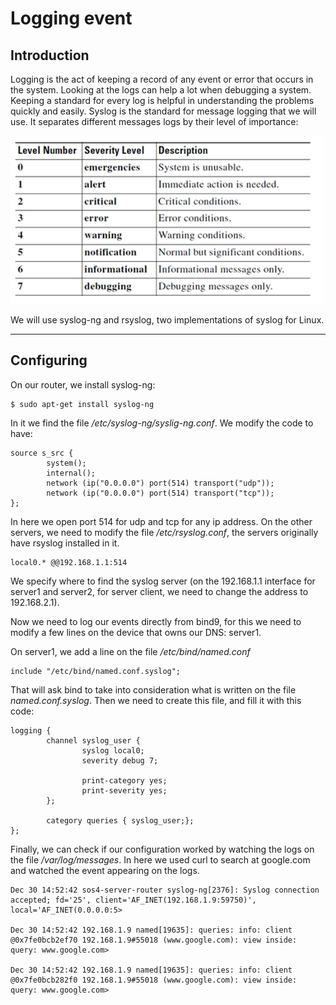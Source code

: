 # Logging event

## Introduction

Logging is the act of keeping a record of any event or error that occurs in the system. Looking at the logs can help a lot when debugging a system. Keeping a standard for every log is helpful in understanding the problems quickly and easily.
Syslog is the standard for message logging that we will use. It separates different messages logs by their level of importance:

![Syslog messages logs importance](/assets/syslog.png 'syslog logs messages')

We will use syslog-ng and rsyslog, two implementations of syslog for Linux.

---

## Configuring

On our router, we install syslog-ng:

```
$ sudo apt-get install syslog-ng
```

In it we find the file _/etc/syslog-ng/syslig-ng.conf_. We modify the code to have:

```
source s_src {
        system();
        internal();
        network (ip("0.0.0.0") port(514) transport("udp"));
        network (ip("0.0.0.0") port(514) transport("tcp"));
};
```

In here we open port 514 for udp and tcp for any ip address.
On the other servers, we need to modify the file _/etc/rsyslog.conf_, the servers originally have rsyslog installed in it.

```
local0.* @@192.168.1.1:514
```

We specify where to find the syslog server (on the 192.168.1.1 interface for server1 and server2, for server client, we need to change the address to 192.168.2.1).

Now we need to log our events directly from bind9, for this we need to modify a few lines on the device that owns our DNS: server1.

On server1, we add a line on the file _/etc/bind/named.conf_

```
include "/etc/bind/named.conf.syslog";
```

That will ask bind to take into consideration what is written on the file _named.conf.syslog_. Then we need to create this file, and fill it with this code:

```
logging {
        channel syslog_user {
                syslog local0;
                severity debug 7;

                print-category yes;
                print-severity yes;
        };

        category queries { syslog_user;};
};
```

Finally, we can check if our configuration worked by watching the logs on the file _/var/log/messages_. In here we used curl to search at google.com and watched the event appearing on the logs.

```
Dec 30 14:52:42 sos4-server-router syslog-ng[2376]: Syslog connection accepted; fd='25', client='AF_INET(192.168.1.9:59750)', local='AF_INET(0.0.0.0:5>

Dec 30 14:52:42 192.168.1.9 named[19635]: queries: info: client @0x7fe0bcb2ef70 192.168.1.9#55018 (www.google.com): view inside: query: www.google.com>

Dec 30 14:52:42 192.168.1.9 named[19635]: queries: info: client @0x7fe0bcb282f0 192.168.1.9#55018 (www.google.com): view inside: query: www.google.com>
```
